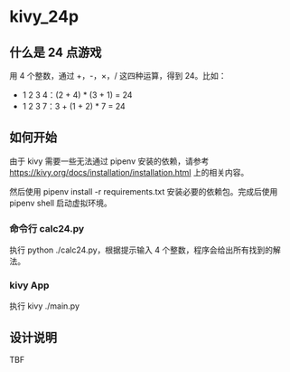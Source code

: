 # kivy_24p

## 什么是 24 点游戏

用 4 个整数，通过 +，-，×，/ 这四种运算，得到 24。比如：

* 1 2 3 4：(2 + 4) * (3 + 1) = 24
* 1 2 3 7：3 + (1 + 2) * 7 = 24

## 如何开始

由于 kivy 需要一些无法通过 pipenv 安装的依赖，请参考 https://kivy.org/docs/installation/installation.html 上的相关内容。

然后使用 pipenv install -r requirements.txt 安装必要的依赖包。完成后使用 pipenv shell 启动虚拟环境。

### 命令行 calc24.py

执行 python ./calc24.py，根据提示输入 4 个整数，程序会给出所有找到的解法。

### kivy App

执行 kivy ./main.py

## 设计说明

TBF



